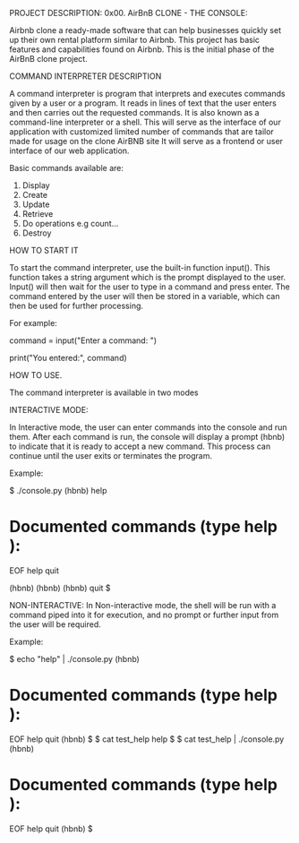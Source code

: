 PROJECT DESCRIPTION: 0x00. AirBnB CLONE - THE CONSOLE:



Airbnb clone a ready-made software that can help businesses quickly set up their own rental platform similar to Airbnb. This project has basic features and capabilities found on Airbnb.
This is the initial phase of the AirBnB clone project.

COMMAND INTERPRETER DESCRIPTION

A command interpreter is program that interprets and executes commands given by a user or a program. It reads in lines of text that the user enters and then carries out the requested commands. It is also known as a command-line interpreter or a shell.
This will serve as the interface of our application with customized limited number of commands that are tailor made for usage on the clone AirBNB site
It will serve as a frontend or user interface of our web application. 

Basic commands available are:

1. Display
2. Create
3. Update 
4. Retrieve
5. Do operations e.g count...
6. Destroy 

HOW TO START IT

To start the command interpreter, use the built-in function input(). This function takes a string argument which is the prompt displayed to the user. Input() will then wait for the user to type in a command and press enter. The command entered by the user will then be stored in a variable, which can then be used for further processing.

For example: 

command = input("Enter a command: ")

print("You entered:", command)

HOW TO USE. 

The command interpreter is available in two modes 

INTERACTIVE MODE:

In Interactive mode, the user can enter commands into the console and run them. After each command is run, the console will display a prompt (hbnb) to indicate that it is ready to accept a new command. This process can continue until the user exits or terminates the program.

Example:

$ ./console.py
(hbnb) help

Documented commands (type help <topic>):
========================================
EOF  help  quit

(hbnb) 
(hbnb) 
(hbnb) quit
$

NON-INTERACTIVE:
In Non-interactive mode, the shell will be run with a command piped into it for execution, and no prompt or further input from the user will be required.

Example:

$ echo "help" | ./console.py
(hbnb)

Documented commands (type help <topic>):
========================================
EOF  help  quit
(hbnb) 
$
$ cat test_help
help
$
$ cat test_help | ./console.py
(hbnb)

Documented commands (type help <topic>):
========================================
EOF  help  quit
(hbnb) 
$
